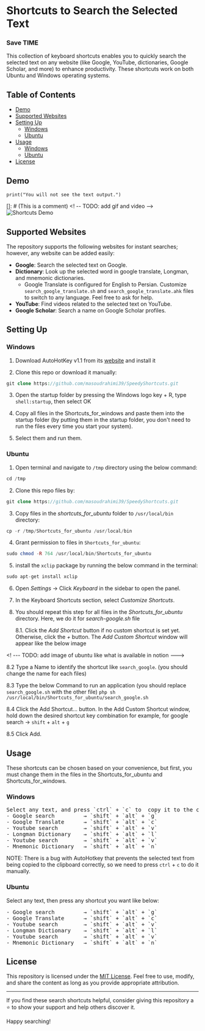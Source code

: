 # Shortcuts to  Search the Selected Text

### Save TIME

This collection of keyboard shortcuts enables you to quickly search the selected text on any website (like Google, YouTube, dictionaries, Google Scholar, and more) to enhance productivity. These shortcuts work on both Ubuntu and Windows operating systems.


## Table of Contents

- [Demo](#demo)
- [Supported Websites](#supported-websites)
- [Setting Up](#setting-up)
  - [Windows](#Windows)
  - [Ubuntu](#Ubuntu)
- [Usage](#usage)
  -  [Windows](#Windows)
  -  [Ubuntu](#Ubuntu)
- [License](#license)


## Demo

```{r, results='hide'}
print("You will not see the text output.")
```

[]: # (This is a comment)
 <! -- TODO: add gif and video -->
![Shortcuts Demo](demo.gif)

<!--- > [**View Full Demo Video**](demo_video.mp4) --->


## Supported Websites

The repository supports the following websites for instant searches; however, any website can be added easily:

- **Google**: Search the selected text on Google.
- **Dictionary**: Look up the selected word in google translate, Longman, and mnemonic dictionaries.
    - Google Translate is configured for English to Persian. Customize `search_google_translate.sh` and `search_google_translate.ahk` files to switch to any language. Feel free to ask for help.
- **YouTube**: Find videos related to the selected text on YouTube.
- **Google Scholar**: Search a name on Google Scholar profiles.


## Setting Up

### Windows

1. Download AutoHotKey v1.1 from its [website](https://www.autohotkey.com/) and install it

2. Clone this repo or download it manually:
```php
git clone https://github.com/masoudrahimi39/SpeedyShortcuts.git
   ```
3. Open the startup folder by pressing the Windows logo key + R, type `shell:startup`, then select OK

4. Copy all files in the Shortcuts_for_windows and paste them into the startup folder (by putting them in the startup folder, you don't need to run the files every time you start your system).

5. Select them and run them.


### Ubuntu

1. Open terminal and navigate to `/tmp` directory using the below command:
  ```php
cd /tmp
```
2. Clone this repo files by:
  ```php
git clone https://github.com/masoudrahimi39/SpeedyShortcuts.git
```
3. Copy files in the *shortcuts_for_ubuntu* folder to `/usr/local/bin` directory:
  ```php
cp -r /tmp/Shortcuts_for_ubuntu /usr/local/bin
```
4. Grant permission to files in `Shortcuts_for_ubuntu`:
```php
sudo chmod -R 764 /usr/local/bin/Shortcuts_for_ubuntu
```
5. install the `xclip` package by running the below command in the terminal:
```php
sudo apt-get install xclip
```
6. Open *Settings* -> Click *Keyboard* in the sidebar to open the panel.
7. In the Keyboard Shortcuts section, select *Customize Shortcuts*.
8. You should repeat this step for all files in the *Shortcuts_for_ubuntu* directory. Here, we do it for *search-google.sh* file

   8.1. Click the *Add Shortcut* button if no custom shortcut is set yet. Otherwise, click the *+* button. The *Add Custom Shortcut* window
   will appear like the below image

  <! --- TODO: add image of ubuntu like what is available in notion --->


   8.2 Type a Name to identify the shortcut like `search_google`. (you should change the name for each files)

   8.3 Type the below Command to run an application (you should replace `search_google.sh` with the other file)
     ```php
    sh /usr/local/bin/Shortcuts_for_ubuntu/search_google.sh
    ```

   8.4 Click the Add Shortcut… button. In the Add Custom Shortcut window, hold down the desired shortcut key combination
   for example, for  google search → `shift` + `alt` + `g`

   8.5 Click Add.


## Usage

These shortcuts can be chosen based on your convenience, but first, you must change them in the files in the Shortcuts_for_ubuntu and Shortcuts_for_windows.


### Windows
<pre>
Select any text, and press `ctrl` + `c` to  copy it to the clipboard, then press any shortcut you want like below:
- Google search         → `shift` + `alt` + `g`
- Google Translate      → `shift` + `alt` + `c`
- Youtube search        → `shift` + `alt` + `v`
- Longman Dictionary    → `shift` + `alt` + `l`
- Youtube search        → `shift` + `alt` + `v`
- Mnemonic Dictionary   → `shift` + `alt` + `n`
</pre>
  NOTE: There is a bug with AutoHotkey that prevents the selected text from being copied to the clipboard correctly, so we need to press `ctrl` + `c` to do it manually.


### Ubuntu

Select any text, then press any shortcut you want like below:
<pre>
- Google search         → `shift` + `alt` + `g`
- Google Translate      → `shift` + `alt` + `c`
- Youtube search        → `shift` + `alt` + `v`
- Longman Dictionary    → `shift` + `alt` + `l`
- Youtube search        → `shift` + `alt` + `v`
- Mnemonic Dictionary   → `shift` + `alt` + `n`
</pre>

## License

This repository is licensed under the [MIT License](LICENSE.md). Feel free to use, modify, and share the content as long as you provide appropriate attribution.

---

If you find these search shortcuts helpful, consider giving this repository a ⭐ to show your support and help others discover it.

Happy searching!

